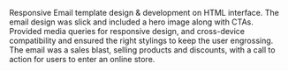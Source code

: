 Responsive Email template design & development on HTML interface. 
The email design was slick and included a hero image along with CTAs. Provided media queries for responsive design, and cross-device compatibility and ensured the right stylings to keep the user engrossing. 
The email was a sales blast, selling products and discounts, with a call to action for users to enter an online store.
